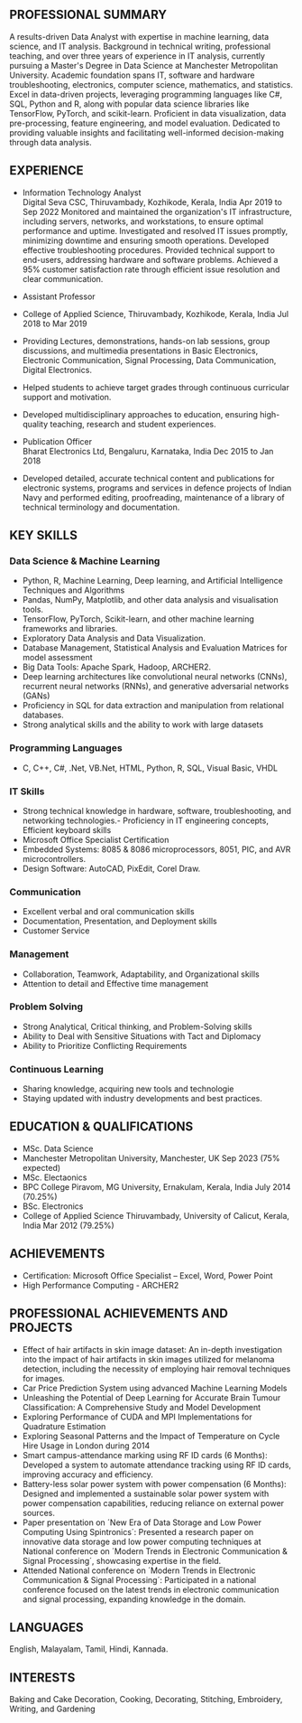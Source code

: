 ## PROFESSIONAL SUMMARY
A results-driven Data Analyst with expertise in machine learning, data science, and IT analysis. Background in technical writing, professional teaching, and over three years of experience in IT analysis, currently pursuing a Master's Degree in Data Science at Manchester Metropolitan University. 
Academic foundation spans IT, software and hardware troubleshooting, electronics, computer science, mathematics, and statistics. Excel in data-driven projects, leveraging programming languages like C#, SQL, Python and R, along with popular data science libraries like TensorFlow, PyTorch, and scikit-learn. Proficient in data visualization, data pre-processing, feature engineering, and model evaluation. Dedicated to providing valuable insights and facilitating well-informed decision-making through data analysis.

## EXPERIENCE
- Information Technology Analyst	
Digital Seva CSC, Thiruvambady, Kozhikode, Kerala, India	Apr 2019 to Sep 2022
Monitored and maintained the organization's IT infrastructure, including servers, networks, and workstations, to ensure optimal performance and uptime. 
Investigated and resolved IT issues promptly, minimizing downtime and ensuring smooth operations. Developed effective troubleshooting procedures.
Provided technical support to end-users, addressing hardware and software problems. Achieved a 95% customer satisfaction rate through efficient issue resolution and clear communication.

- Assistant Professor 	
- College of Applied Science, Thiruvambady, Kozhikode, Kerala, India	Jul 2018 to Mar 2019
- Providing Lectures, demonstrations, hands-on lab sessions, group discussions, and multimedia presentations in Basic Electronics, Electronic Communication, Signal Processing, Data Communication, Digital Electronics.
-	Helped students to achieve target grades through continuous curricular support and motivation.
-	Developed multidisciplinary approaches to education, ensuring high-quality teaching, research and student experiences.

- Publication Officer	
Bharat Electronics Ltd, Bengaluru, Karnataka, India	Dec 2015 to Jan 2018
-	Developed detailed, accurate technical content and publications for electronic systems, programs and services in defence projects of Indian Navy and performed editing, proofreading, maintenance of a library of technical terminology and documentation. 

## KEY SKILLS
 
###	Data Science & Machine Learning
-	Python, R, Machine Learning, Deep learning, and Artificial Intelligence Techniques and Algorithms
-	Pandas, NumPy, Matplotlib, and other data analysis and visualisation tools.
-	TensorFlow, PyTorch, Scikit-learn, and other machine learning frameworks and libraries.
-	Exploratory Data Analysis and Data Visualization.
-	Database Management, Statistical Analysis and Evaluation Matrices for model assessment 
-	Big Data Tools: Apache Spark, Hadoop, ARCHER2. 
-	Deep learning architectures like convolutional neural networks (CNNs), recurrent neural networks (RNNs), and generative adversarial networks (GANs)
-	Proficiency in SQL for data extraction and manipulation from relational databases.
-	Strong analytical skills and the ability to work with large datasets

###	Programming Languages 
-	C, C++, C#, .Net, VB.Net, HTML, Python, R, SQL, Visual Basic, VHDL

### IT Skills
-	Strong technical knowledge in hardware, software, troubleshooting, and networking technologies.-	Proficiency in IT engineering concepts, Efficient keyboard skills
-	Microsoft Office Specialist Certification
-	Embedded Systems: 8085 & 8086 microprocessors, 8051, PIC, and AVR microcontrollers. 
-	Design Software: AutoCAD, PixEdit, Corel Draw.
 
###	Communication
-	Excellent verbal and oral communication skills 
-	Documentation, Presentation, and Deployment skills
-	Customer Service

###	Management
-	Collaboration, Teamwork, Adaptability, and Organizational skills
-	Attention to detail and Effective time management

###	Problem Solving
-	Strong Analytical, Critical thinking, and Problem-Solving skills
-	Ability to Deal with Sensitive Situations with Tact and Diplomacy
-	Ability to Prioritize Conflicting Requirements

###	Continuous Learning
-	Sharing knowledge, acquiring new tools and technologie
-	Staying updated with industry developments and best practices.
 
## EDUCATION & QUALIFICATIONS
- MSc. Data Science 	 
- Manchester Metropolitan University, Manchester, UK				Sep 2023 (75% expected)
- MSc. Electaonics	
- BPC College Piravom, MG University, Ernakulam, Kerala, India	July 2014 (70.25%)
- BSc. Electronics	
- College of Applied Science Thiruvambady, University of Calicut, Kerala, India	Mar 2012 (79.25%)

## ACHIEVEMENTS 
-	Certification: Microsoft Office Specialist – Excel, Word, Power Point
-	High Performance Computing - ARCHER2

## PROFESSIONAL ACHIEVEMENTS AND PROJECTS
-	Effect of hair artifacts in skin image dataset: An in-depth investigation into the impact of hair artifacts in skin images utilized for melanoma detection, including the necessity of employing hair removal techniques for images.
-	Car Price Prediction System using advanced Machine Learning Models
-	Unleashing the Potential of Deep Learning for Accurate Brain Tumour Classification: A Comprehensive Study and Model Development
-	Exploring Performance of CUDA and MPI Implementations for Quadrature Estimation
-	Exploring Seasonal Patterns and the Impact of Temperature on Cycle Hire Usage in London during 2014
-	Smart campus-attendance marking using RF ID cards (6 Months): Developed a system to automate attendance tracking using RF ID cards, improving accuracy and efficiency.
-	Battery-less solar power system with power compensation (6 Months): Designed and implemented a sustainable solar power system with power compensation capabilities, reducing reliance on external power sources.
-	Paper presentation on ´New Era of Data Storage and Low Power Computing Using Spintronics´: Presented a research paper on innovative data storage and low power computing techniques at National conference on ´Modern Trends in Electronic Communication & Signal Processing´, showcasing expertise in the field.
-	Attended National conference on ´Modern Trends in Electronic Communication & Signal Processing´: Participated in a national conference focused on the latest trends in electronic communication and signal processing, expanding knowledge in the domain.

## LANGUAGES
English, Malayalam, Tamil, Hindi, Kannada.

## INTERESTS
Baking and Cake Decoration, Cooking, Decorating, Stitching, Embroidery, Writing, and Gardening

